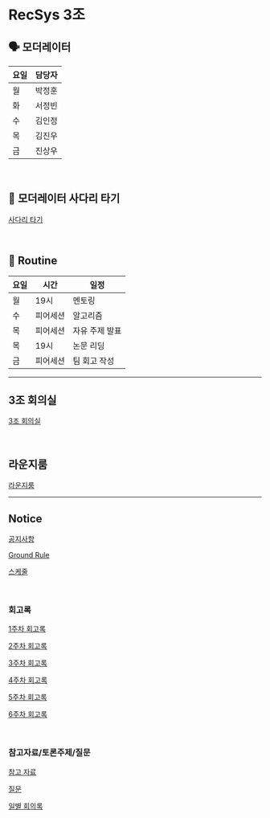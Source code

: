 # RecSys 3조


## 🗣 모더레이터

| 요일 | 담당자 |
| --- | --- |
| 월 | 박정훈 |
| 화 | 서정빈 |
| 수 | 김인정 |
| 목 | 김진우 |
| 금 | 진상우 |

<br/>

## 🎰 모더레이터 사다리 타기
 [사다리 타기](https://search.naver.com/search.naver?where=nexearch&query=%EB%84%A4%EC%9D%B4%EB%B2%84+%EC%82%AC%EB%8B%A4%EB%A6%AC&ie=utf8&sm=tab_she&qdt=0)

<br/>

## 📆 Routine

| 요일 | 시간 | 일정 |
| --- | --- | --- |
| 월 | 19시 | 멘토링 |
| 수 | 피어세션 | 알고리즘 |
| 목 | 피어세션 | 자유 주제 발표 |
| 목 | 19시 | 논문 리딩
| 금 | 피어세션 | 팀 회고 작성 |



---

## 3조 회의실

[3조 회의실](https://zoom.us/j/94571792626?pwd=ZEY2L0dlL0xoNlp0Q1RIYUYvTThnUT09)

<br/>

## 라운지룸

[라운지룸](https://zoom.us/j/92835881503?pwd=Skp2QVllU2hlMlpDOVF3cEY5UGRXQT09)

---

## Notice

[공지사항](/RecSys_3조/공지사항.csv)

[Ground Rule](/RecSys_3조/Ground_Rule.md)

[스케줄](/RecSys_3조/스케줄.csv)

<br/>

### 회고록

[1주차 회고록](/RecSys_3조/1주차_회고록.md)

[2주차 회고록](/RecSys_3조/2주차_회고록.md)

[3주차 회고록](/RecSys_3조/3주차_회고록.md)

[4주차 회고록](/RecSys_3조/4주차_회고록.md)

[5주차 회고록](/RecSys_3조/5주차_회고록.md)

[6주차 회고록](/RecSys_3조/6주차_회고록.md)


<br/>

### 참고자료/토론주제/질문

[참고 자료](/RecSys_3조/참고_자료.md)

[질문](/RecSys_3조/질문.md)

[일별 회의록](/RecSys_3조/일별_회의록)